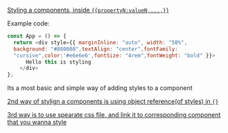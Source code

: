 [Styling a components, inside `{{propertyN:valueN,...,}}`](https://youtu.be/M9O5AjEFzKw?si=vqq3tBCrfzFCrGzl&t=5397)

Example code:
```js
const App = () => {
  return <div style={{ marginInline: "auto", width: "50%",
  background: "#880808",textAlign: "center",fontFamily:
  "cursive",color:'#e6e6e6',fontSize: "4rem",fontWeight: "bold" }}>
      Hello this is styling
    </div>
};
```
Its a most basic and simple way of adding styles to a component 

[2nd way of stylign a components is using object reference(of styles) in `{}`](https://youtu.be/M9O5AjEFzKw?si=qh6jKhLilbS-1K9h&t=5551)

[3rd way is to use spearate css file, and link it to corresponding component that you wanna style](https://youtu.be/M9O5AjEFzKw?si=Ejw3OkNA_8cxZtL8&t=5607)